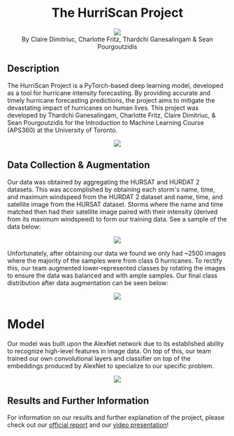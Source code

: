<h1 align="center"> The HurriScan Project </h1>
<div align="center">
 <img src="https://github.com/macaroonforu/HurriScan/assets/121368271/1c72086f-ca72-4d99-bdbb-933a8d2ac8a8">
 <!-- <img src="https://github.com/macaroonforu/HurriScan/blob/main/Images/Hursat_Visualizer.png?pngraw=true">-->
<div align="center"> By Claire Dimitriuc, Charlotte Fritz, Thardchi Ganesalingam & Sean Pourgoutzidis </div>
</div>

## Description


The HurriScan Project is a PyTorch-based deep learning model, developed as a tool for hurricane intensity forecasting. By providing accurate and timely hurricane forecasting predictions, the project aims to mitigate the devastating impact of hurricanes on human lives. This project was developed by Thardchi Ganesalingam, Charlotte Fritz, Claire Dimitriuc, & Sean Pourgoutzidis for the Introduction to Machine Learning Course (APS360) at the University of Toronto.

<div align="center">
<img src="https://github.com/macaroonforu/HurriScan/assets/121368271/80e4f246-2b2f-4c2b-8715-0b6734c0b7c0">
<!--<img src="https://github.com/macaroonforu/HurriScan/blob/main/Images/final_report_illustration.png?pngraw=true">-->
</div>

## Data Collection & Augmentation

Our data was obtained by aggregating the HURSAT and HURDAT 2 datasets. This was accomplished by obtaining each storm's name, time, and maximum windspeed from the HURDAT 2 dataset and name, time, and satellite image from the HURSAT dataset. Storms where the name and time matched then had their satellite image paired with their intensity (derived from its maximum windspeed) to form our training data. See a sample of the data below:

<div align="center">
  <img src="https://github.com/macaroonforu/HurriScan/assets/121368271/28884438-f747-4e0d-90fc-7de14eeeac1d">
  <!--<img src="https://github.com/macaroonforu/HurriScan/blob/main/Images/Qualitative_Results.png?pngraw=true">-->
</div>

Unfortunately, after obtaining our data we found we only had ~2500 images where the majority of the samples were from class 0 hurricanes. To rectify this, our team augmented lower-represented classes by rotating the images to ensure the data was balanced and with ample samples. Our final class distribution after data augmentation can be seen below:

<div align="center">
 <img src="https://github.com/macaroonforu/HurriScan/assets/121368271/48d7d2fe-1974-4f5e-bb58-81302c3bdb0a">
 <!-- <img src="https://github.com/macaroonforu/HurriScan/blob/main/Images/data-class-distribution.png?pngraw=true">-->
</div>

# Model

Our model was built upon the AlexNet network due to its established ability to recognize high-level features in image data. On top of this, our team trained our own convolutional layers and classifier on top of the embeddings produced by AlexNet to specialize to our specific problem. 

<div align="center">
  <img src="https://github.com/macaroonforu/HurriScan/assets/121368271/ef655fb5-c157-41ba-a942-8cc9d347e8f4">
  <!--<img src="https://github.com/macaroonforu/HurriScan/blob/main/Images/final_model.png?pngraw=true">-->
</div> 

## Results and Further Information

For information on our results and further explanation of the project, please check out our [official report](https://drive.google.com/file/d/1k8KF6Ui9yT2awSPM993zoFm_6jhEKOsA/view?usp=sharing) and our [video presentation](https://drive.google.com/file/d/19rEmTvcj-dvJqhJ7uodOpZdjCWpxrR81/view?usp=drive_link)!
